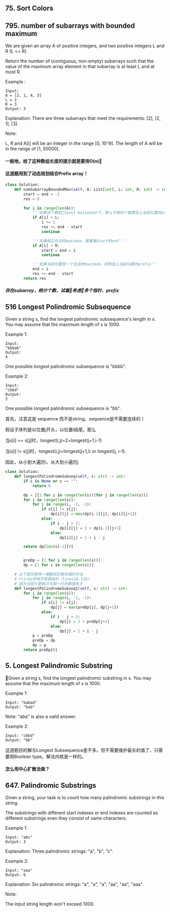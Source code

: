 ## 75. Sort Colors
## 795. number of subarrays with bounded maximum
We are given an array A of positive integers, and two positive integers L and R (L <= R).

Return the number of (contiguous, non-empty) subarrays such that the value of the maximum array element in that subarray is at least L and at most R.

Example :

    Input: 
    A = [2, 1, 4, 3]
    L = 2
    R = 3
    Output: 3

Explanation: There are three subarrays that meet the requirements: [2], [2, 1], [3].

Note:

L, R  and A[i] will be an integer in the range [0, 10^9].
The length of A will be in the range of [1, 50000].

#### 一般地，给了这种数组长度的提示就是要用O(n)

#### 这道题用到了动态规划结合Prefix array！

```py
class Solution:
    def numSubarrayBoundedMax(self, A: List[int], L: int, R: int) -> int:
        start = end = -1
        res = 0

        for i in range(len(A)):
            '''如果这个数在least maximum以下，那么子串的个数要加上当前位置的prefix的个数。prefix指的是[start:i+1], [start+1: i+1], ..., [end:i+1]. prefix一定是包含了合法的maximum的。如果start == end,prefix为0，即当前位置之前没有出现合法的maximum'''
            if A[i] < L:
                i += 1
                res += end - start
                continue

            '''如果超过合法的maximum，要重置start和end'''
            if A[i] > R:
                start = end = i
                continue

            '''如果当前位置是一个合法的maximum，同样加上当前位置的prefix'''
            end = i
            res += end - start
        return res
```

#### *存在subarray，统计个数，试着考虑多个指针、prefix*

## 516 Longest Polindromic Subsequence
Given a string s, find the longest palindromic subsequence's length in s. You may assume that the maximum length of s is 1000.

Example 1:
    
    Input:
    "bbbab"
    Output:
    4
One possible longest palindromic subsequence is "bbbb".

Example 2:

    Input:
    "cbbd"
    Output:
    2
One possible longest palindromic subsequence is "bb".

首先，注意这是 sequence 而不是string。sequence是不需要连续的！

假设子序列是以位置j开头，以位置i结尾，那么

当s[i] == s[j]时，longest(i,j)=2+longest(j+1,i-1)

当s[i] != s[j]时，longest(i,j)=longest(j+1,i) or longest(j, i-1).

因此，从小到大遍历i，从大到小遍历j

```py
class Solution:
    def longestPalindromeSubseq(self, s: str) -> int:
        if s is None or s == "":
            return 0

        dp = [[1 for i in range(len(s))]for j in range(len(s))]
        for i in range(len(s)):
            for j in range(i, -1, -1):
                if s[i] != s[j]:
                    dp[i][j] = max(dp[i-1][j], dp[i][j+1])
                else:
                    if i - j > 2:
                        dp[i][j] = 2 + dp[i-1][j+1]
                    else:
                        dp[i][j] = 1 + i - j

        return dp[len(s)-1][0]


        preDp = [1 for i in range(len(s))]
        dp = [1 for i in range(len(s))]

    # 以下是仅使用一维数组交替存储的方法
    # tricky的地方是换指针（line116-118）  
    # 因为当前行更新只与前一行的数值有关
    def longestPalindromeSubseq1(self, s: str) -> int:    
        for i in range(len(s)):
            for j in range(i, -1, -1):
                if s[i] != s[j]:
                    dp[j] = max(preDp[j], dp[j+1])
                else:
                    if i - j > 2:
                        dp[j] = 2 + preDp[j+1]
                    else:
                        dp[j] = 1 + i - j
            p = preDp
            preDp = dp
            dp = p
        return preDp[0]
```

## 5. Longest Palindromic Substring
Given a string s, find the longest palindromic substring in s. You may assume that the maximum length of s is 1000.

Example 1:

    Input: "babad"
    Output: "bab"

Note: "aba" is also a valid answer.

Example 2:

    Input: "cbbd"
    Output: "bb"

这道题目的解与Longest Subsequence差不多。但不需要维护最长的值了，只需要用Boolean type。解法内核是一样的。

#### 怎么用中心扩散法做？


## 647. Palindromic Substrings
Given a string, your task is to count how many palindromic substrings in this string.

The substrings with different start indexes or end indexes are counted as different substrings even they consist of same characters.

Example 1:

    Input: "abc"
    Output: 3

Explanation: Three palindromic strings: "a", "b", "c".
 

Example 2:

    Input: "aaa"
    Output: 6
    
Explanation: Six palindromic strings: "a", "a", "a", "aa", "aa", "aaa".
 

Note:

The input string length won't exceed 1000.


